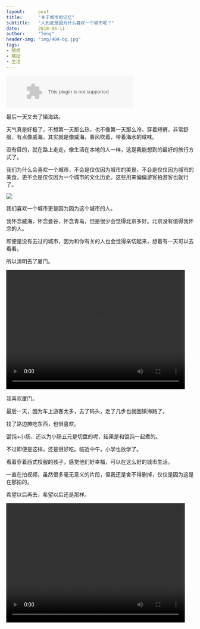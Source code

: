 ```yaml
---
layout:     post
title:      "关于城市的记忆"
subtitle:   "人到底是因为什么喜欢一个城市呢？"
date:       2018-04-11
author:     "Teng"
header-img: "img/404-bg.jpg"
tags:
- 随想
- 瞎扯
- 生活
---
```

<embed src="//music.163.com/style/swf/widget.swf?sid=25867002&type=2&auto=1&width=320&height=66" width="340" height="86"  allowNetworking="all"></embed>


最后一天又去了镇海路。

天气真是好极了，不想第一天那么热，也不像第一天那么冷。穿着短裤，非常舒服，有点像威海，其实就是像威海，春风吹着，带着海水的咸味。

没有目的，就在路上走走，像生活在本地的人一样，这是我能想到的最好的旅行方式了。

我们为什么会喜欢一个城市，不会是仅仅因为城市的美景，不会是仅仅因为城市的美食，更不会是仅仅因为一个城市的文化历史。这些用来偏偏游客拍游客也就行了。

![](http://images.tengblog.cn/18-4-11/21152783.jpg)

我们喜欢一个城市更是因为因为这个城市的人。

我怀念威海，怀念曼谷，怀念青岛，但是很少会觉得北京多好。北京没有值得我怀念的人。

即便是没有去过的城市，因为和你有关的人也会觉得亲切起来，想着有一天可以去看看。

所以清明去了厦门。


 <video width="480" height="320" controls> <source src="http://onetake.dafork.com/static/photos/rmoz0r5.html"> </video>

我喜欢厦门。

最后一天，因为车上游客太多，去了码头，走了几步也就回镇海路了。

找了路边摊吃东西，也很喜欢。

馄饨+小肠，还以为小肠五元是切盘的呢，结果是和馄饨一起煮的。

不过即便是这样，还是很好吃。临近中午，小学也放学了。

看着穿着西式校服的孩子，感觉他们好幸福，可以在这么好的城市生活。

一直在拍视频，虽然很多毫无意义的片段，但我还是舍不得删掉，仅仅是因为这是在那拍的。


希望以后再去，希望以后还是那样。


 <video width="480" height="320" controls> <source src="http://onetake.dafork.com/static/photos/5ralg38.html"> </video>
